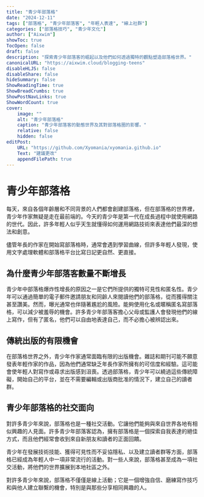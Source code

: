 ```yaml
---
title: "青少年部落格"
date: "2024-12-11"
tags: ["部落格", "青少年部落客", "年輕人表達", "線上社群"]
categories: ["部落格技巧", "青少年文化"]
author: ["Aixwim"]
showToc: true
TocOpen: false
draft: false
description: "探索青少年部落客的崛起以及他們如何透過獨特的觀點塑造部落格世界。"
canonicalURL: "https://aixwim.cloud/blogging-teens"
disableHLJS: false
disableShare: false
hideSummary: false
ShowReadingTime: true
ShowBreadCrumbs: true
ShowPostNavLinks: true
ShowWordCount: true
cover:
    image: ""
    alt: "青少年部落格"
    caption: "青少年部落客的動態世界及其對部落格圈的影響。"
    relative: false
    hidden: false
editPost:
    URL: "https://github.com/Xyomania/xyomania.github.io"
    Text: "建議更改"
    appendFilePath: true
---
```


# 青少年部落格

每天，來自各個年齡層和不同背景的人們都會創建部落格，但在部落格的世界裡，青少年作家無疑是走在最前端的。今天的青少年是第一代在成長過程中就使用網路的世代。因此，許多年輕人似乎天生就懂得如何運用網路技術來表達他們最深的想法和創意。

儘管年長的作家在開始寫部落格時，通常會遇到學習曲線，但許多年輕人發現，使用文字處理軟體和部落格平台比寫日記更自然、更直接。

## 為什麼青少年部落客數量不斷增長

青少年中部落格爆炸性增長的原因之一是它們所提供的獨特可見性和匿名性。青少年可以通過簡單的電子郵件邀請朋友和同齡人來閱讀他們的部落格，從而獲得關注甚至讚美。然而，曝光通常也伴隨著尷尬的風險。能夠使用化名或暱稱匿名寫部落格，可以減少被羞辱的機會。許多青少年部落客擔心父母或監護人會發現他們的線上寫作，但有了匿名，他們可以自由地表達自己，而不必擔心被辨認出來。

## 傳統出版的有限機會

在部落格世界之外，青少年作家通常面臨有限的出版機會。雜誌和期刊可能不願意發表年輕作家的作品，因為他們通常缺乏年長作家所擁有的可信度和經驗。這可能會使年輕人對寫作或尋求出版感到沮喪。透過部落格，青少年可以繞過這些傳統障礙，開始自己的平台，並在不需要編輯或出版商批准的情況下，建立自己的讀者群。

## 青少年部落格的社交面向

對許多青少年來說，部落格也是一種社交活動。它讓他們能夠與來自世界各地有相似興趣的人見面。許多青少年部落客認為，擁有部落格是一個探索自我表達的絕佳方式，而且他們經常會收到來自新朋友和讀者的正面回饋。

青少年在發展技術技能、獲得可見性而不妥協隱私、以及建立讀者群等方面，部落格已經成為年輕人中一項非常流行的活動。對一些人來說，部落格甚至成為一項社交活動，將他們的世界擴展到本地社區之外。

對許多青少年來說，部落格不僅僅是線上活動；它是一個增強自信、磨練寫作技巧和與他人建立聯繫的機會，特別是與那些分享相同興趣的人。

